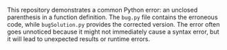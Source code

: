 This repository demonstrates a common Python error: an unclosed parenthesis in a function definition.  The `bug.py` file contains the erroneous code, while `bugSolution.py` provides the corrected version.  The error often goes unnoticed because it might not immediately cause a syntax error, but it will lead to unexpected results or runtime errors.